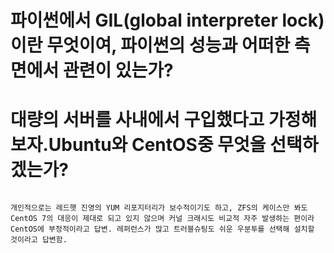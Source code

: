 # 파이썬에서 GIL(global interpreter lock)이란 무엇이여, 파이썬의 성능과 어떠한 측면에서 관련이 있는가?

# 대량의 서버를 사내에서 구입했다고 가정해보자.Ubuntu와 CentOS중 무엇을 선택하겠는가?

```

개인적으로는 레드햇 진영의 YUM 리포지터리가 보수적이기도 하고, ZFS의 케이스만 봐도 CentOS 7의 대응이 제대로 되고 있지 않으며 커널 크래시도 비교적 자주 발생하는 편이라 CentOS에 부정적이라고 답변. 레퍼런스가 많고 트러블슈팅도 쉬운 우분투를 선택해 설치할 것이라고 답변함.

```